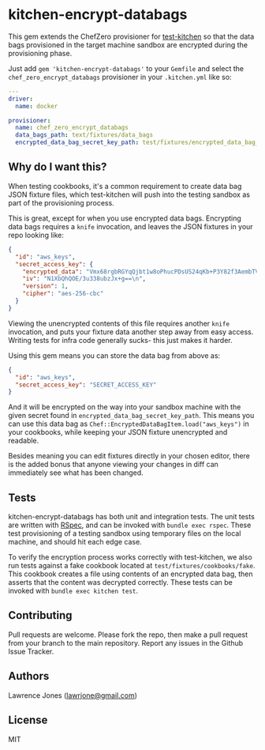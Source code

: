# kitchen-encrypt-databags

This gem extends the ChefZero provisioner for
[test-kitchen](https://github.com/test-kitchen/test-kitchen) so that the data
bags provisioned in the target machine sandbox are encrypted during the
provisioning phase.

Just add `gem 'kitchen-encrypt-databags'` to your `Gemfile` and select the
`chef_zero_encrypt_databags` provisioner in your `.kitchen.yml` like so:

```yaml
---
driver:
  name: docker

provisioner:
  name: chef_zero_encrypt_databags
  data_bags_path: text/fixtures/data_bags
  encrypted_data_bag_secret_key_path: test/fixtures/encrypted_data_bag_secret
```

## Why do I want this?

When testing cookbooks, it's a common requirement to create data bag JSON
fixture files, which test-kitchen will push into the testing sandbox as part of
the provisioning process.

This is great, except for when you use encrypted data bags. Encrypting data bags
requires a `knife` invocation, and leaves the JSON fixtures in your repo looking
like:

```json
{
  "id": "aws_keys",
  "secret_access_key": {
    "encrypted_data": "Vmx68rgbRGYqQjbt1w8oPhucPDsUS24qKb+P3Y82f3AembTVnBKLfPRmpO2s\nKawh\n",
    "iv": "N1XbQhQOE/3u338ubzJx+g==\n",
    "version": 1,
    "cipher": "aes-256-cbc"
  }
}
```

Viewing the unencrypted contents of this file requires another `knife`
invocation, and puts your fixture data another step away from easy access.
Writing tests for infra code generally sucks- this just makes it harder.

Using this gem means you can store the data bag from above as:

```json
{
  "id": "aws_keys",
  "secret_access_key": "SECRET_ACCESS_KEY"
}
```

And it will be encrypted on the way into your sandbox machine with the given
secret found in `encrypted_data_bag_secret_key_path`. This means you can use
this data bag as `Chef::EncryptedDataBagItem.load("aws_keys")` in your
cookbooks, while keeping your JSON fixture unencrypted and readable.

Besides meaning you can edit fixtures directly in your chosen editor, there is
the added bonus that anyone viewing your changes in diff can immediately see
what has been changed.

## Tests

kitchen-encrypt-databags has both unit and integration tests. The unit tests
are written with [RSpec](http://rspec.info/), and can be invoked with `bundle
exec rspec`. These test provisioning of a testing sandbox using temporary files
on the local machine, and should hit each edge case.

To verify the encryption process works correctly with test-kitchen, we also run
tests against a fake cookbook located at `test/fixtures/cookbooks/fake`. This
cookbook creates a file using contents of an encrypted data bag, then asserts
that the content was decrypted correctly. These tests can be invoked with
`bundle exec kitchen test`.

## Contributing

Pull requests are welcome. Please fork the repo, then make a pull request from
your branch to the main repository. Report any issues in the Github Issue
Tracker.

## Authors

Lawrence Jones (lawrjone@gmail.com)

## License

MIT
